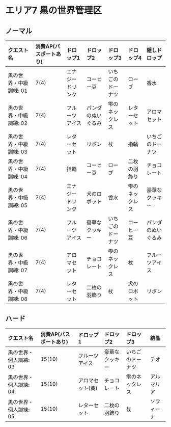 # エリア7 黒の世界管理区

## ノーマル

|クエスト名|消費AP(パスポートあり)|ドロップ1|ドロップ2|ドロップ3|ドロップ4|隠しドロップ|
|:--|:--|:--|:--|:--|:--|:--|
|黒の世界・中級訓練: 01|7(4)|エナジードリンク|コーヒー豆|いちごのドーナツ|ローブ|香水|
|黒の世界・中級訓練: 02|7(4)|フルーツアイス|パンダのぬいぐるみ|雫のネックレス|レターセット|アロマセット|
|黒の世界・中級訓練: 03|7(4)|レターセット|リボン|杖|指輪|いちごのドーナツ|
|黒の世界・中級訓練: 04|7(4)|指輪|コーヒー豆|ローブ|二枚の羽飾り|チョコレート|
|黒の世界・中級訓練: 05|7(4)|エナジードリンク|犬のロボット|香水|雫のネックレス|豪華なクッキー|
|黒の世界・中級訓練: 06|7(4)|フルーツアイス|豪華なクッキー|いちごのドーナツ|コーヒー豆|パンダのぬいぐるみ|
|黒の世界・中級訓練: 07|7(4)|アロマセット|チョコレート|雫のネックレス|杖|フルーツアイス|
|黒の世界・中級訓練: 08|7(4)|レターセット|二枚の羽飾り|杖|犬のロボット|リボン|

## ハード

|クエスト名|消費AP(パスポートあり)|ドロップ1|ドロップ2|ドロップ3|結晶|
|:--|:--|:--|:--|:--|:--|
|黒の世界・個人訓練: 03|15(10)|フルーツアイス|豪華なクッキー|いちごのドーナツ|テオ|
|黒の世界・個人訓練: 04|15(10)|アロマセット(黄)|チョコレート|雫のネックレス|アルマリア|
|黒の世界・個人訓練: 05|15(10)|レターセット|二枚の羽飾り|杖|ソフィーナ|